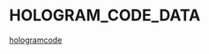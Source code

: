 # HOLOGRAM_CODE_DATA

[hologramcode](#https://www.mediafire.com/file/n3hfgdcbn78thqq/CODE+HOLOGRAM+DATA.zip/file)

